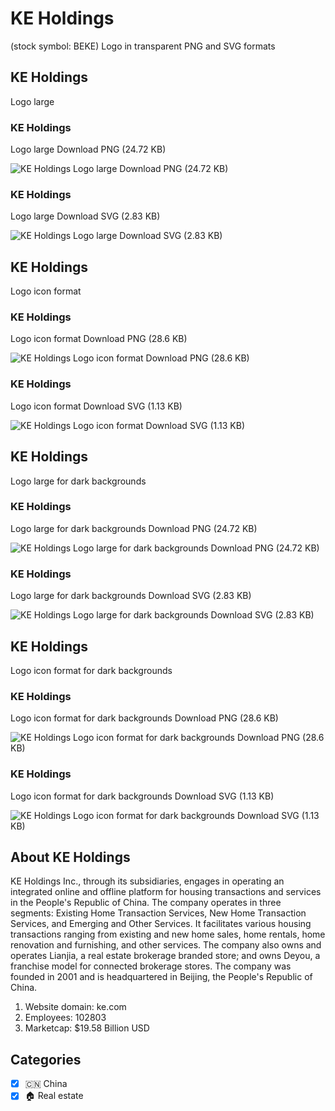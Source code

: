 # KE Holdings
 (stock symbol: BEKE) Logo in transparent PNG and SVG formats

## KE Holdings
 Logo large

### KE Holdings
 Logo large Download PNG (24.72 KB)

![KE Holdings
 Logo large Download PNG (24.72 KB)](/img/orig/BEKE_BIG-30d61a31.png)

### KE Holdings
 Logo large Download SVG (2.83 KB)

![KE Holdings
 Logo large Download SVG (2.83 KB)](/img/orig/BEKE_BIG-6daf4658.svg)

## KE Holdings
 Logo icon format

### KE Holdings
 Logo icon format Download PNG (28.6 KB)

![KE Holdings
 Logo icon format Download PNG (28.6 KB)](/img/orig/BEKE-0f7dcc72.png)

### KE Holdings
 Logo icon format Download SVG (1.13 KB)

![KE Holdings
 Logo icon format Download SVG (1.13 KB)](/img/orig/BEKE-a9e82896.svg)

## KE Holdings
 Logo large for dark backgrounds

### KE Holdings
 Logo large for dark backgrounds Download PNG (24.72 KB)

![KE Holdings
 Logo large for dark backgrounds Download PNG (24.72 KB)](/img/orig/BEKE_BIG.D-4f87d104.png)

### KE Holdings
 Logo large for dark backgrounds Download SVG (2.83 KB)

![KE Holdings
 Logo large for dark backgrounds Download SVG (2.83 KB)](/img/orig/BEKE_BIG.D-7c654808.svg)

## KE Holdings
 Logo icon format for dark backgrounds

### KE Holdings
 Logo icon format for dark backgrounds Download PNG (28.6 KB)

![KE Holdings
 Logo icon format for dark backgrounds Download PNG (28.6 KB)](/img/orig/BEKE.D-db62aaf7.png)

### KE Holdings
 Logo icon format for dark backgrounds Download SVG (1.13 KB)

![KE Holdings
 Logo icon format for dark backgrounds Download SVG (1.13 KB)](/img/orig/BEKE.D-03ce346d.svg)

## About KE Holdings


KE Holdings Inc., through its subsidiaries, engages in operating an integrated online and offline platform for housing transactions and services in the People's Republic of China. The company operates in three segments: Existing Home Transaction Services, New Home Transaction Services, and Emerging and Other Services. It facilitates various housing transactions ranging from existing and new home sales, home rentals, home renovation and furnishing, and other services. The company also owns and operates Lianjia, a real estate brokerage branded store; and owns Deyou, a franchise model for connected brokerage stores. The company was founded in 2001 and is headquartered in Beijing, the People's Republic of China.

1. Website domain: ke.com
2. Employees: 102803
3. Marketcap: $19.58 Billion USD


## Categories
- [x] 🇨🇳 China
- [x] 🏠 Real estate
